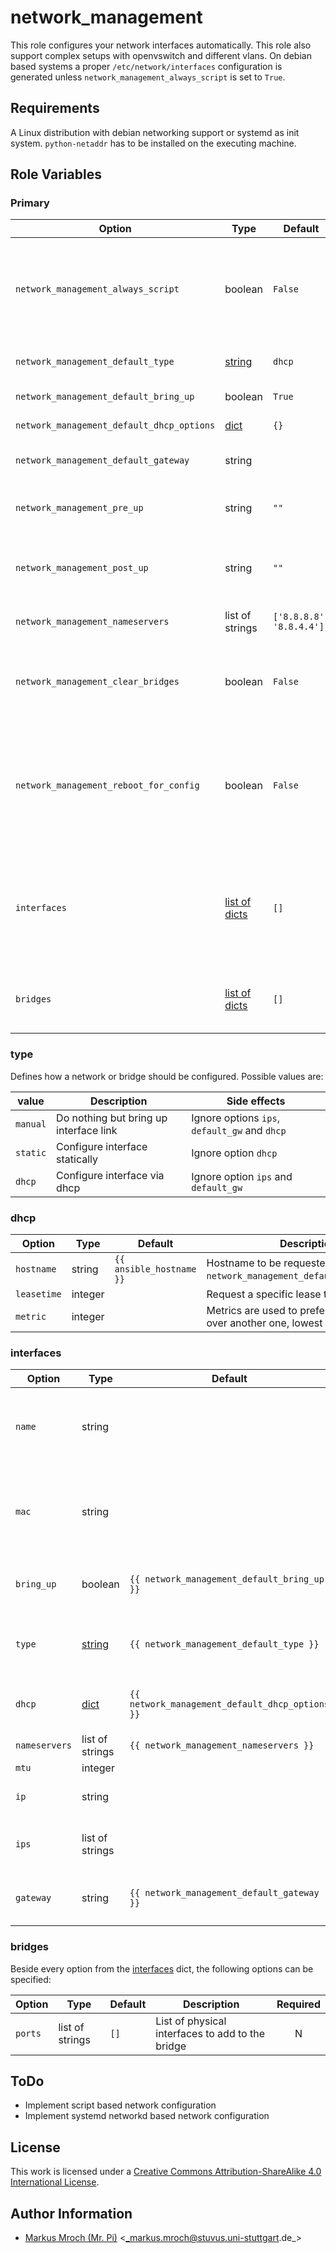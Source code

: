 # network_management

This role configures your network interfaces automatically. This role also support complex setups with openvswitch and different vlans. On debian based systems a proper `/etc/network/interfaces` configuration is generated unless `network_management_always_script` is set to `True`.


## Requirements

A Linux distribution with debian networking support or systemd as init system.
`python-netaddr` has to be installed on the executing machine.

## Role Variables

### Primary
| Option                                    | Type                         | Default                  | Description                                                                                                                                        | Required |
|-------------------------------------------|------------------------------|--------------------------|----------------------------------------------------------------------------------------------------------------------------------------------------|:--------:|
| `network_management_always_script`        | boolean                      | `False`                  | Generate a systemd service and network management script always (overwrites networking.service if exist)                                           |     N    |
| `network_management_default_type`         | [string](#type)              | `dhcp`                   | Default type to setup a interface or bridge                                                                                                        |     N    |
| `network_management_default_bring_up`     | boolean                      | `True`                   | Bring interface up on start                                                                                                                        |     N    |
| `network_management_default_dhcp_options` | [dict](#dhcp)                | `{}`                     | Additional options for dhcp interfaces                                                                                                             |     N    |
| `network_management_default_gateway`      | string                       |                          | Add a default route via this gateway address                                                                                                       |     N    |
| `network_management_pre_up`               | string                       | `""`                     | Commands to execute before any other action is performed                                                                                           |     N    |
| `network_management_post_up`              | string                       | `""`                     | Commands to execute after all other network operations are performed                                                                               |     N    |
| `network_management_nameservers`          | list of strings              | `['8.8.8.8', '8.8.4.4']` | List of all nameservers to use                                                                                                                     |     N    |
| `network_management_clear_bridges`        | boolean                      | `False`                  | Remove all ovs bridges before recreate them, useful for renaming of bridges                                                                        |     N    |
| `network_management_reboot_for_config`    | boolean                      | `False`                  | Reboot target server to setup new network config, useful for major network configuration, which may require manual interactions otherwise          |     N    |
| `interfaces`                              | [list of dicts](#interfaces) | `[]`                     | List of all interfaces to setup, keep in mind it can cause various errors if you configure a interface here and later use it as a port on a bridge |     N    |
| `bridges`                                 | [list of dicts](#bridges)    | `[]`                     | List of network bridges to setup (all bridges are managed by openvswitch)                                                                          |     N    |

### type
Defines how a network or bridge should be configured. Possible values are:

| value    | Description                            | Side effects                                  |
|----------|----------------------------------------|-----------------------------------------------|
| `manual` | Do nothing but bring up interface link | Ignore options `ips`, `default_gw` and `dhcp` |
| `static` | Configure interface statically         | Ignore option `dhcp`                          |
| `dhcp`   | Configure interface via dhcp           | Ignore option `ips` and `default_gw`          |


### dhcp
| Option      | Type    | Default                  | Description                                                                        | Required |
|-------------|---------|--------------------------|------------------------------------------------------------------------------------|:--------:|
| `hostname`  | string  | `{{ ansible_hostname }}` | Hostname to be requested (is ignored in `network_management_default_dhcp_options`) |     N    |
| `leasetime` | integer |                          | Request a specific lease time in seconds.                                          |     N    |
| `metric`    | integer |                          | Metrics are used to prefer an interface over another one, lowest wins.             |     N    |


### interfaces
| Option        | Type            | Default                                         | Description                                                                    |             Required            |
|---------------|-----------------|-------------------------------------------------|--------------------------------------------------------------------------------|:-------------------------------:|
| `name`        | string          |                                                 | Name of the interface to configure, ignored if `mac` is not specified          |  only if `mac` is not specified |
| `mac`         | string          |                                                 | MAC-Address of the interface to configure, if specified `name` is autodetected | only if `name` is not specified |
| `bring_up`    | boolean         | `{{ network_management_default_bring_up }}`     | Automatically bring interface link up                                          |                N                |
| `type`        | [string](#type) | `{{ network_management_default_type }}`         | Specify how the network interface should be configured                         |                N                |
| `dhcp`        | [dict](#dhcp)   | `{{ network_management_default_dhcp_options }}` | Additional options for dhcp interfaces                                         |                N                |
| `nameservers` | list of strings | `{{ network_management_nameservers }}`          | Nameservers to use                                                             |                N                |
| `mtu`         | integer         |                                                 | MTU size                                                                       |                N                |
| `ip`          | string          |                                                 | IP address to assign as CIDR                                                   |                N                |
| `ips`         | list of strings |                                                 | IP addresses to assign to interface as CIDR                                    |    only if `type` is `static`   |
| `gateway`     | string          | `{{ network_management_default_gateway }}`      | Add a default route via this gateway address                                   |                N                |


### bridges
Beside every option from the [interfaces](#interfaces) dict, the following options can be specified:

| Option  | Type            | Default | Description                                      | Required |
|---------|-----------------|---------|--------------------------------------------------|:--------:|
| `ports` | list of strings | `[]`    | List of physical interfaces to add to the bridge |     N    |


## ToDo
* Implement script based network configuration
* Implement systemd networkd based network configuration

## License

This work is licensed under a [Creative Commons Attribution-ShareAlike 4.0 International License](http://creativecommons.org/licenses/by-sa/4.0/).


## Author Information

 * [Markus Mroch (Mr. Pi)](https://github.com/Mr-Pi) &lt;_markus.mroch@stuvus.uni-stuttgart.de_&gt;
